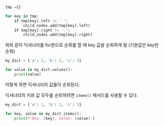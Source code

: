 
```python
tmp ={}

for key in tmp: 
	if tmp[key].left != '.': 
		child_nodes.add(tmp[key].left) 
	if tmp[key].right != '.':
		child_nodes.add(tmp[key].right)
```

위와 같이 딕셔너리를 for문으로 순회를 할 때 key 값을 순회하게 됨 (기본값은 key만 순회)


```python
my_dict = {'a': 1, 'b': 2, 'c': 3}

for value in my_dict.values():     
	print(value)
```

이렇게 하면 딕셔너리의 값들이 순회된다.

딕셔너리의 키와 값 모두를 순회하려면 `items()` 메서드를 사용할 수 있다.

```python
my_dict = {'a': 1, 'b': 2, 'c': 3}

for key, value in my_dict.items():
	print(f'Key: {key}, Value: {value}')
```